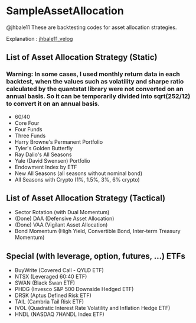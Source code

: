 # SampleAssetAllocation

@jhbale11
These are backtesting codes for asset allocation strategies.

Explanation : [jhbale11_velog](https://velog.io/@jhbale11)

## List of Asset Allocation Strategy (Static)
### Warning: In some cases, I used monthly return data in each backtest, when the values such as volatility and sharpe ratio calculated by the quantstat library were not converted on an annual basis. So it can be temporarily divided into sqrt(252/12) to convert it on an annual basis.

- 60/40
- Core Four
- Four Funds
- Three Funds
- Harry Browne's Permanent Portfolio
- Tyler's Golden Butterfly
- Ray Dalio's All Seasons
- Yale (David Swensen) Portfolio
- Endowment Index by ETF
- New All Seasons (all seasons without nominal bond)
- All Seasons with Crypto (1%, 1.5%, 3%, 6% crypto)

## List of Asset Allocation Strategy (Tactical)

- Sector Rotation (with Dual Momentum)
- (Done) DAA (Defensive Asset Allocation)
- (Done) VAA (Vigilant Asset Allocation)
- Bond Momentum (High Yield, Convertible Bond, Inter-term Treasury Momentum)

## Special (with leverage, option, futures, ...) ETFs

- BuyWrite (Covered Call - QYLD ETF)
- NTSX (Leveraged 60:40 ETF)
- SWAN (Black Swan ETF)
- PHDG (Invesco S&P 500 Downside Hedged ETF)
- DRSK (Aptus Defined Risk ETF)
- TAIL (Cambria Tail Risk ETF)
- IVOL (Quadratic Interest Rate Volatility and Inflation Hedge ETF)
- HNDL (NASDAQ 7HANDL Index ETF)
